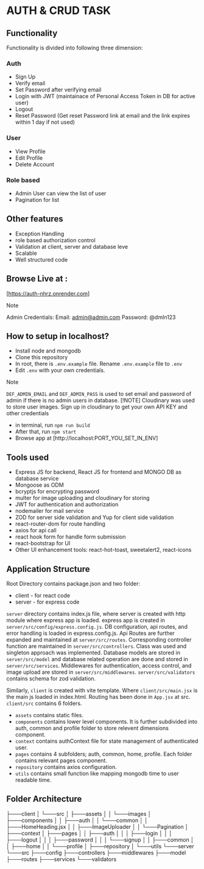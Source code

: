 # AUTH & CRUD TASK

## Functionality
Functionality is divided into following three dimension:
### Auth
+ Sign Up
+ Verify email
+ Set Password after verifying email
+ Login with JWT (maintainace of Personal Access Token in DB for active user)
+ Logout
+ Reset Password (Get reset Password link at email and the link expires within 1 day if not used)

### User
+ View Profile
+ Edit Profile
+ Delete Account

### Role based
+ Admin User can view the list of user
+ Pagination for list

## Other features
+ Exception Handling
+ role based authorization control
+ Validation at client, server and database leve
+ Scalable
+ Well structured code

## Browse Live at :
[https://auth-nhrz.onrender.com]
> [!NOTE]
> Admin Credentials:
> Email: admin@admin.com
> Password: @dmIn123

## How to setup in localhost?
+ Install node and mongodb
+ Clone this repository
+ In root, there is `.env.example` file. Rename `.env.example` file to `.env`
+ Edit `.env` with your own credentials.
> [!NOTE]
> `DEF_ADMIN_EMAIL` and `DEF_ADMIN_PASS` is used to set email and password of admin if there is no admin users in database.
> [!NOTE]
> Cloudinary was used to store user images. Sign up in cloudinary to get your own API KEY and other credentials
+ in terminal, run `npm run build`
+ After that, run `npm start`
+ Browse app at [http://localhost:PORT_YOU_SET_IN_ENV]

## Tools used
+ Express JS for backend, React JS for frontend and MONGO DB as database service
+ Mongoose as ODM
+ bcryptjs for encrypting password
+ multer for image uploading and cloudinary for storing
+ JWT for authentication and authorization
+ nodemailer for mail service
+ ZOD for server side validation and Yup for client side validation
+ react-router-dom for route handling
+ axios for api call
+ react hook form for handle form submission
+ react-bootstrap for UI
+ Other UI enhancement tools: react-hot-toast, sweetalert2, react-icons

## Application Structure
Root Directory contains package.json and two folder:
+ client - for react code
+ server - for express code

`server` directory contains index.js file, where server is created with http module where express app is loaded.
express app is created in `server/src/config/express.config.js`. DB configuration, api routes, and error handling is loaded in express.config.js.
Api Routes are further expanded and maintained at `server/src/routes`.
Corresponding controller function are maintained in `server/src/controllers`. Class was used and singleton approach was implemented.
Database models are stored in `server/src/model` and database related operation are done and stored in `server/src/services`.
Middlewares for authentication, access control, and image upload are stored in `server/src/middlewares`.
`server/src/validators` contains schema for zod validation.

Similarly, `client` is created with vite template. Where `client/src/main.jsx` is the main js loaded in index.html. 
Routing has been done in `App.jsx` at src.
`client/src` contains 6 folders. 
+ `assets` contains static files.
+ `components` contains lower level components. It is further subdivided into auth, common and profile folder to store relevent dimensions component.
+ `context` contains authContext file for state management of authenticated user.
+ `pages` contains 4 subfolders; auth, common, home, profile. Each folder contains relevant pages component.
+ `repository` contains axios configuration.
+ `utils` contains small function like mapping mongodb time to user readable time.

## Folder Architecture
├───client
│   └───src
│       ├───assets
│       │   └───images
│       ├───components
│       │   ├───auth
│       │   └───common
│       │       ├───HomeHeading.jsx
│       │       ├───ImageUploader
│       │       └───Pagination
│       ├───context
│       ├───pages
│       │   ├───auth
│       │   │   ├───login
│       │   │   ├───logout
│       │   │   ├───password
│       │   │   └───signup
│       │   ├───common
│       │   ├───home
│       │   └───profile
│       ├───repository
│       └───utils
└───server
    └───src
        ├───config
        ├───controllers
        ├───middlewares
        ├───model
        ├───routes
        ├───services
        └───validators


